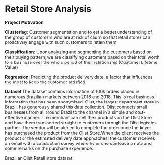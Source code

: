 # Retail Store Analysis

**Project Motivation**

**Clustering**: Customer segmentation and to get a better understanding of the group of customers who are at risk of churn so that retail stores can proactively engage with such customers to retain them.

**Classification**: Upon analyzing and segmenting the customers based on their buying pattern, we are classifying customers based on their total worth to a business over the whole period of their relationship (Customer Lifetime Value)

**Regression**: Predicting the product delivery date, a factor that influences the most to keep the customer satisfied.

**Dataset**
The dataset contains information of 100k orders placed in numerous Brazilian markets between 2016 and 2018. This is real business information that has been anonymized. Olist, the largest department store in Brazil, has generously shared this data collection. Olist connects small businesses from all around Brazil to the channel in a simple and cost-effective manner. The merchant can sell their products on the Olist Store and have them transported straight to customers through the Olist logistics partner. The vendor will be alerted to complete the order once the buyer has purchased the product from the Olist Store.When the client receives the product or the estimated delivery date approaches, the customer receives an email with a satisfaction survey where he or she can leave a note and some remarks on the purchase experience.

Brazilian Olist Retail store dataset
